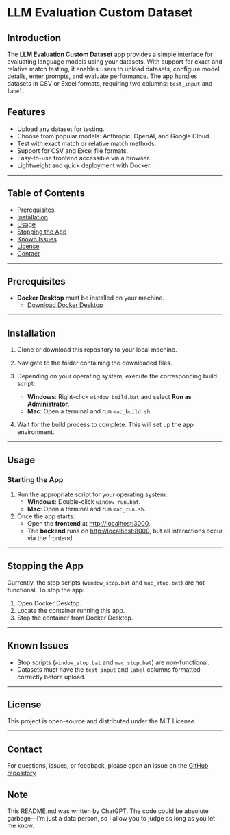 # LLM Evaluation Custom Dataset

## Introduction
The **LLM Evaluation Custom Dataset** app provides a simple interface for evaluating language models using your datasets. With support for exact and relative match testing, it enables users to upload datasets, configure model details, enter prompts, and evaluate performance. The app handles datasets in CSV or Excel formats, requiring two columns: `test_input` and `label`.

## Features
- Upload any dataset for testing.
- Choose from popular models: Anthropic, OpenAI, and Google Cloud.
- Test with exact match or relative match methods.
- Support for CSV and Excel file formats.
- Easy-to-use frontend accessible via a browser.
- Lightweight and quick deployment with Docker.

---

## Table of Contents
- [Prerequisites](#prerequisites)
- [Installation](#installation)
- [Usage](#usage)
- [Stopping the App](#stopping-the-app)
- [Known Issues](#known-issues)
- [License](#license)
- [Contact](#contact)

---

## Prerequisites
- **Docker Desktop** must be installed on your machine.
  - [Download Docker Desktop](https://www.docker.com/products/docker-desktop/)

---

## Installation
1. Clone or download this repository to your local machine.
2. Navigate to the folder containing the downloaded files.
3. Depending on your operating system, execute the corresponding build script:
   - **Windows**: Right-click `window_build.bat` and select **Run as Administrator**.
   - **Mac**: Open a terminal and run `mac_build.sh`.

4. Wait for the build process to complete. This will set up the app environment.

---

## Usage
### Starting the App
1. Run the appropriate script for your operating system:
   - **Windows**: Double-click `window_run.bat`.
   - **Mac**: Open a terminal and run `mac_run.sh`.
2. Once the app starts:
   - Open the **frontend** at [http://localhost:3000](http://localhost:3000).
   - The **backend** runs on [http://localhost:8000](http://localhost:8000), but all interactions occur via the frontend.

---

## Stopping the App
Currently, the stop scripts (`window_stop.bat` and `mac_stop.bat`) are not functional. To stop the app:
1. Open Docker Desktop.
2. Locate the container running this app.
3. Stop the container from Docker Desktop.

---

## Known Issues
- Stop scripts (`window_stop.bat` and `mac_stop.bat`) are non-functional.
- Datasets must have the `test_input` and `label` columns formatted correctly before upload.

---

## License
This project is open-source and distributed under the MIT License.

---

## Contact
For questions, issues, or feedback, please open an issue on the [GitHub repository](https://github.com/thaoquynh0603/llm-eval-custom-dataset).

## Note
This README.md was written by ChatGPT. The code could be absolute garbage—I’m just a data person, so I allow you to judge as long as you let me know. 
